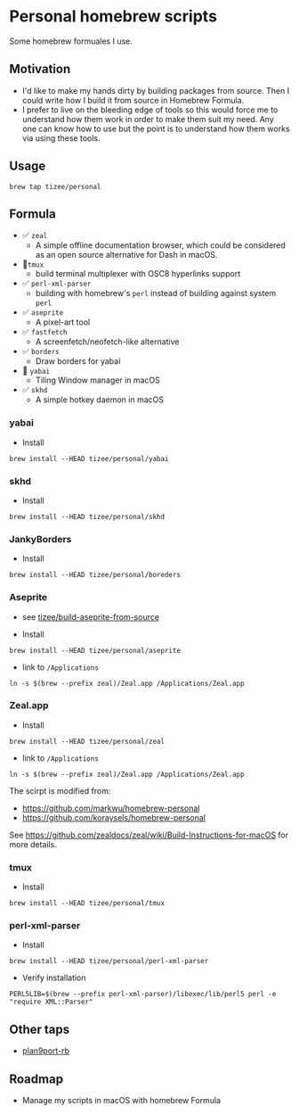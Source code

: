 # Personal homebrew scripts

Some homebrew formuales I use.

## Motivation

- I'd like to make my hands dirty by building packages from source. Then I could write how I build it from source in Homebrew Formula.
- I prefer to live on the bleeding edge of tools so this would force me to understand how them work in order to make them suit my need. Any one can know how to use but the point is to understand how them works via using these tools.

## Usage

```
brew tap tizee/personal
```

## Formula

- ✅ `zeal`
    - A simple offline documentation browser, which could be considered as an open source alternative for Dash in macOS.
- 🚧`tmux`
    - build terminal multiplexer with OSC8 hyperlinks support
- ✅ `perl-xml-parser`
    - building with homebrew's `perl` instead of building against system `perl`
- ✅ `aseprite`
    - A pixel-art tool
- ✅ `fastfetch`
    - A screenfetch/neofetch-like alternative
- ✅ `borders`
    - Draw borders for yabai
- 🚧 `yabai`
    - Tiling Window manager in macOS
- ✅ `skhd`
    - A simple hotkey daemon in macOS

### yabai

- Install
```
brew install --HEAD tizee/personal/yabai
```

### skhd

- Install
```
brew install --HEAD tizee/personal/skhd
```

### JankyBorders

- Install
```
brew install --HEAD tizee/personal/boreders
```

### Aseprite

- see [tizee/build-aseprite-from-source](https://github.com/tizee/build-aseprite-from-source)

- Install
```
brew install --HEAD tizee/personal/aseprite
```

- link to `/Applications`
```
ln -s $(brew --prefix zeal)/Zeal.app /Applications/Zeal.app
```

### Zeal.app

- Install
```
brew install --HEAD tizee/personal/zeal
```

- link to `/Applications`
```
ln -s $(brew --prefix zeal)/Zeal.app /Applications/Zeal.app
```

The scirpt is modified from:

- https://github.com/markwu/homebrew-personal
- https://github.com/koraysels/homebrew-personal

See https://github.com/zealdocs/zeal/wiki/Build-Instructions-for-macOS for more details.

### tmux

- Install
```
brew install --HEAD tizee/personal/tmux
```

### perl-xml-parser

- Install
```
brew install --HEAD tizee/personal/perl-xml-parser
```

- Verify installation
```
PERL5LIB=$(brew --prefix perl-xml-parser)/libexec/lib/perl5 perl -e "require XML::Parser"
```

## Other taps

- [plan9port-rb](https://github.com/tizee/plan9port-rb/tree/main)

## Roadmap

- Manage my scripts in macOS with homebrew Formula

